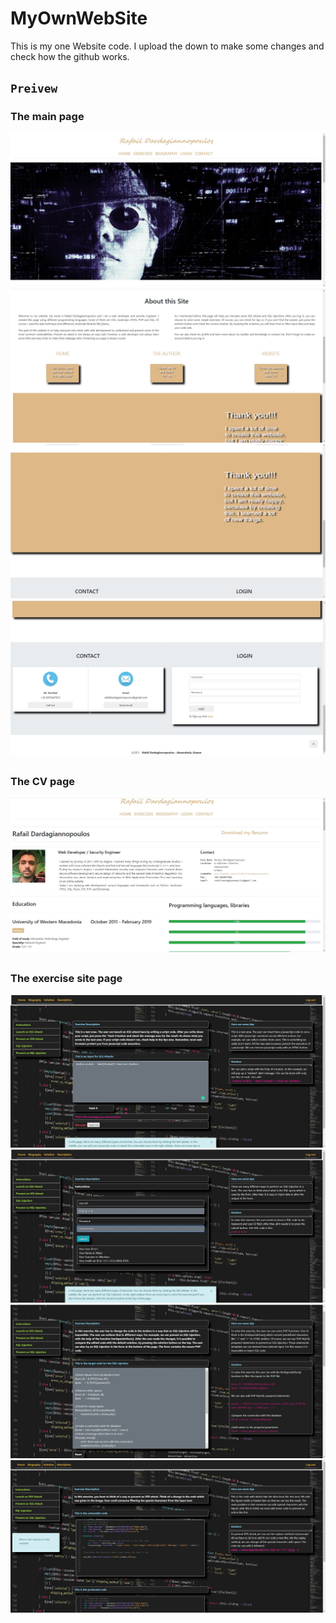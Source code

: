 # MyOwnWebSite
This is my one Website code. I upload the down to make some changes and check how the github works.
###
## `Preivew`
### 
### The main page
![ScreenShot](https://github.com/Rafail1992/MyOwnWebSite/blob/main/1.jpg)
![ScreenShot](https://github.com/Rafail1992/MyOwnWebSite/blob/main/2.jpg)
![ScreenShot](https://github.com/Rafail1992/MyOwnWebSite/blob/main/3.jpg)
![ScreenShot](https://github.com/Rafail1992/MyOwnWebSite/blob/main/4.jpg)
##
### The CV page
![ScreenShot](https://github.com/Rafail1992/MyOwnWebSite/blob/main/5.jpg)
##
### The exercise site page
![ScreenShot](https://github.com/Rafail1992/MyOwnWebSite/blob/main/6.jpg)
![ScreenShot](https://github.com/Rafail1992/MyOwnWebSite/blob/main/7.jpg)
![ScreenShot](https://github.com/Rafail1992/MyOwnWebSite/blob/main/8.jpg)
![ScreenShot](https://github.com/Rafail1992/MyOwnWebSite/blob/main/9.jpg)
